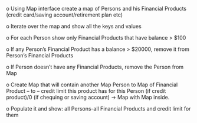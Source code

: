 o Using Map interface create a map of Persons and his Financial Products (credit
card/saving account/retirement plan etc)

o Iterate over the map and show all the keys and values

o For each Person show only Financial Products that have balance > $100

o If any Person’s Financial Product has a balance > $20000, remove it from Person’s
Financial Products

o If Person doesn’t have any Financial Products, remove the Person from Map

o Create Map that will contain another Map Person to Map of Financial Product – to –
credit limit this product has for this Person (if credit product)/0 (if chequing or saving
account) -> Map with Map inside.

o Populate it and show: all Persons-all Financial Products and credit limit for them